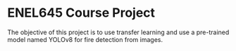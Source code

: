 # ENEL645 Course Project #

The objective of this project is to use transfer learning and use a pre-trained model named YOLOv8 for fire detection from images.
